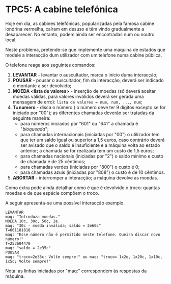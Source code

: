 # TPC5: A cabine telefónica

Hoje em dia, as cabines telefónicas, popularizadas pela famosa cabine londrina vermelha, caíram em desuso e têm vindo gradualmente a desaparecer. No entanto, podem ainda ser encontradas num ou noutro local.

Neste problema, pretende-se que implemente uma máquina de estados que modele a interacção dum utilizador com um telefone numa cabine pública.

O telefone reage aos seguintes comandos:

  1. **LEVANTAR** - levantar o auscultador, marca o início duma interacção;
  2. **POUSAR** - pousar o auscultador, fim da interacção, deverá ser indicado o montante a ser devolvido;
  3. **MOEDA \<lista de valores>** - inserção de moedas (só deverá aceitar moedas válidas, para valores inválidos deverá ser gerada uma mensagem de erro): `lista de valores = num, num, ..., num`;
  4. **T=numero** - disca o número ( o número deve ter 9 dígitos excepto se for iniciado por "00"); as diferentes chamadas deverão ser tratadas da seguinte maneira:
     * para números iniciados por "601" ou "641" a chamada é "_bloqueada_";
     * para chamadas internacionais (iniciadas por "00") o utilizador tem que ter um saldo igual ou superior a 1,5 euros, caso contrário deverá ser avisado que o saldo é insuficiente e a máquina volta ao estado anterior; a chamada se for realizada tem um custo de 1,5 euros;
     * para chamadas nacionais (iniciadas por "2") o saldo mínimo e custo de chamada é de 25 cêntimos;
     * para chamadas verdes (iniciadas por "800") o custo é 0;
     * para chamadas azuis (iniciadas por "808") o custo é de 10 cêntimos.
  5. **ABORTAR** - interromper a interacção; a máquina devolve as moedas.

Como extra pode ainda detalhar como é que é devolvido o troco: quantas moedas e de que espécie compõem o troco.

A seguir apresenta-se uma possível interacção exemplo.

```
LEVANTAR
maq: "Introduza moedas."
MOEDA 10c, 30c, 50c, 2e.
maq: "30c - moeda inválida; saldo = 2e60c"
T=601181818
maq: "Esse número não é permitido neste telefone. Queira discar novo número!"
T=253604470
maq: "saldo = 2e35c"
POUSAR
maq: "troco=2e35c; Volte sempre!" ou maq: "troco= 1x2e, 1x20c, 1x10c, 1x5c; Volte sempre!"
```

Nota: as linhas iniciadas por "maq:" correspondem às respostas da máquina.